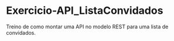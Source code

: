 # Exercicio-API_ListaConvidados

Treino de como montar uma API no modelo REST para uma lista de convidados.
